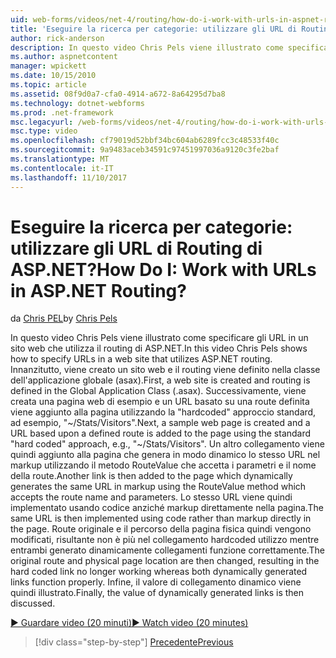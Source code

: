```yaml
---
uid: web-forms/videos/net-4/routing/how-do-i-work-with-urls-in-aspnet-routing
title: 'Eseguire la ricerca per categorie: utilizzare gli URL di Routing di ASP.NET? | Microsoft Docs'
author: rick-anderson
description: In questo video Chris Pels viene illustrato come specificare gli URL in un sito web che utilizza il routing di ASP.NET. Prima di tutto, viene creato un sito web e il routing viene definito nel GL....
ms.author: aspnetcontent
manager: wpickett
ms.date: 10/15/2010
ms.topic: article
ms.assetid: 08f9d0a7-cfa0-4914-a672-8a64295d7ba8
ms.technology: dotnet-webforms
ms.prod: .net-framework
msc.legacyurl: /web-forms/videos/net-4/routing/how-do-i-work-with-urls-in-aspnet-routing
msc.type: video
ms.openlocfilehash: cf79019d52bbf34bc604ab6289fcc3c48533f40c
ms.sourcegitcommit: 9a9483aceb34591c97451997036a9120c3fe2baf
ms.translationtype: MT
ms.contentlocale: it-IT
ms.lasthandoff: 11/10/2017
---
```

<a name="how-do-i-work-with-urls-in-aspnet-routing"></a><span data-ttu-id="dd7ee-105">Eseguire la ricerca per categorie: utilizzare gli URL di Routing di ASP.NET?</span><span class="sxs-lookup"><span data-stu-id="dd7ee-105">How Do I: Work with URLs in ASP.NET Routing?</span></span>
====================
<span data-ttu-id="dd7ee-106">da [Chris PEL](https://twitter.com/chrispels)</span><span class="sxs-lookup"><span data-stu-id="dd7ee-106">by [Chris Pels](https://twitter.com/chrispels)</span></span>

<span data-ttu-id="dd7ee-107">In questo video Chris Pels viene illustrato come specificare gli URL in un sito web che utilizza il routing di ASP.NET.</span><span class="sxs-lookup"><span data-stu-id="dd7ee-107">In this video Chris Pels shows how to specify URLs in a web site that utilizes ASP.NET routing.</span></span> <span data-ttu-id="dd7ee-108">Innanzitutto, viene creato un sito web e il routing viene definito nella classe dell'applicazione globale (asax).</span><span class="sxs-lookup"><span data-stu-id="dd7ee-108">First, a web site is created and routing is defined in the Global Application Class (.asax).</span></span> <span data-ttu-id="dd7ee-109">Successivamente, viene creata una pagina web di esempio e un URL basato su una route definita viene aggiunto alla pagina utilizzando la "hardcoded" approccio standard, ad esempio, "~/Stats/Visitors".</span><span class="sxs-lookup"><span data-stu-id="dd7ee-109">Next, a sample web page is created and a URL based upon a defined route is added to the page using the standard "hard coded" approach, e.g., "~/Stats/Visitors".</span></span> <span data-ttu-id="dd7ee-110">Un altro collegamento viene quindi aggiunto alla pagina che genera in modo dinamico lo stesso URL nel markup utilizzando il metodo RouteValue che accetta i parametri e il nome della route.</span><span class="sxs-lookup"><span data-stu-id="dd7ee-110">Another link is then added to the page which dynamically generates the same URL in markup using the RouteValue method which accepts the route name and parameters.</span></span> <span data-ttu-id="dd7ee-111">Lo stesso URL viene quindi implementato usando codice anziché markup direttamente nella pagina.</span><span class="sxs-lookup"><span data-stu-id="dd7ee-111">The same URL is then implemented using code rather than markup directly in the page.</span></span> <span data-ttu-id="dd7ee-112">Route originale e il percorso della pagina fisica quindi vengono modificati, risultante non è più nel collegamento hardcoded utilizzo mentre entrambi generato dinamicamente collegamenti funzione correttamente.</span><span class="sxs-lookup"><span data-stu-id="dd7ee-112">The original route and physical page location are then changed, resulting in the hard coded link no longer working whereas both dynamically generated links function properly.</span></span> <span data-ttu-id="dd7ee-113">Infine, il valore di collegamento dinamico viene quindi illustrato.</span><span class="sxs-lookup"><span data-stu-id="dd7ee-113">Finally, the value of dynamically generated links is then discussed.</span></span>

[<span data-ttu-id="dd7ee-114">&#9654; Guardare video (20 minuti)</span><span class="sxs-lookup"><span data-stu-id="dd7ee-114">&#9654; Watch video (20 minutes)</span></span>](https://channel9.msdn.com/Blogs/ASP-NET-Site-Videos/how-do-i-work-with-urls-in-aspnet-routing)

>[!div class="step-by-step"]
[<span data-ttu-id="dd7ee-115">Precedente</span><span class="sxs-lookup"><span data-stu-id="dd7ee-115">Previous</span></span>](how-do-i-use-routing-with-aspnet-web-forms.md)
